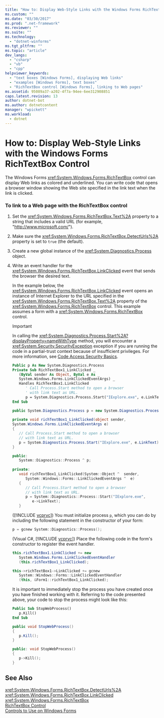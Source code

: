 ```yaml
---
title: "How to: Display Web-Style Links with the Windows Forms RichTextBox Control"
ms.custom: ""
ms.date: "03/30/2017"
ms.prod: ".net-framework"
ms.reviewer: ""
ms.suite: ""
ms.technology: 
  - "dotnet-winforms"
ms.tgt_pltfrm: ""
ms.topic: "article"
dev_langs: 
  - "csharp"
  - "vb"
  - "cpp"
helpviewer_keywords: 
  - "text boxes [Windows Forms], displaying Web links"
  - "examples [Windows Forms], text boxes"
  - "RichTextBox control [Windows Forms], linking to Web pages"
ms.assetid: 95089a37-a202-4f7a-94ee-6ee312908851
caps.latest.revision: 13
author: dotnet-bot
ms.author: dotnetcontent
manager: "wpickett"
ms.workload: 
  - dotnet
---
```

# How to: Display Web-Style Links with the Windows Forms RichTextBox Control
The Windows Forms <xref:System.Windows.Forms.RichTextBox> control can display Web links as colored and underlined. You can write code that opens a browser window showing the Web site specified in the link text when the link is clicked.  
  
### To link to a Web page with the RichTextBox control  
  
1. Set the <xref:System.Windows.Forms.RichTextBox.Text%2A> property to a string that includes a valid URL (for example, "<http://www.microsoft.com/>").  
  
2. Make sure the <xref:System.Windows.Forms.RichTextBox.DetectUrls%2A> property is set to `true` (the default).  
  
3. Create a new global instance of the <xref:System.Diagnostics.Process> object.  
  
4. Write an event handler for the <xref:System.Windows.Forms.RichTextBox.LinkClicked> event that sends the browser the desired text.  
  
    In the example below, the <xref:System.Windows.Forms.RichTextBox.LinkClicked> event opens an instance of Internet Explorer to the URL specified in the <xref:System.Windows.Forms.RichTextBox.Text%2A> property of the <xref:System.Windows.Forms.RichTextBox> control. This example assumes a form with a <xref:System.Windows.Forms.RichTextBox> control.  
  
   > [!IMPORTANT]
   >  In calling the <xref:System.Diagnostics.Process.Start%2A?displayProperty=nameWithType> method, you will encounter a <xref:System.Security.SecurityException> exception if you are running the code in a partial-trust context because of insufficient privileges. For more information, see [Code Access Security Basics](../../../../docs/framework/misc/code-access-security-basics.md).  
  
   ```vb  
   Public p As New System.Diagnostics.Process  
   Private Sub RichTextBox1_LinkClicked _  
      (ByVal sender As Object, ByVal e As _  
      System.Windows.Forms.LinkClickedEventArgs) _  
      Handles RichTextBox1.LinkClicked  
         ' Call Process.Start method to open a browser  
         ' with link text as URL.  
         p = System.Diagnostics.Process.Start("IExplore.exe", e.LinkText)  
   End Sub  
   ```  
  
   ```csharp  
   public System.Diagnostics.Process p = new System.Diagnostics.Process();  
  
   private void richTextBox1_LinkClicked(object sender,   
   System.Windows.Forms.LinkClickedEventArgs e)  
   {  
      // Call Process.Start method to open a browser  
      // with link text as URL.  
      p = System.Diagnostics.Process.Start("IExplore.exe", e.LinkText);  
   }  
   ```  
  
   ```cpp  
   public:  
      System::Diagnostics::Process ^ p;  
  
   private:  
      void richTextBox1_LinkClicked(System::Object ^  sender,  
         System::Windows::Forms::LinkClickedEventArgs ^  e)  
      {  
         // Call Process.Start method to open a browser  
         // with link text as URL.  
         p = System::Diagnostics::Process::Start("IExplore.exe",  
            e->LinkText);  
      }  
   ```  
  
    ([!INCLUDE [vcprvc](../../../../includes/vcprvc-md.md)]) You must initialize process `p`, which you can do by including the following statement in the constructor of your form:  
  
   ```cpp  
   p = gcnew System::Diagnostics::Process();  
   ```  
  
    (Visual C#, [!INCLUDE [vcprvc](../../../../includes/vcprvc-md.md)]) Place the following code in the form's constructor to register the event handler.  
  
   ```csharp  
   this.richTextBox1.LinkClicked += new   
      System.Windows.Forms.LinkClickedEventHandler  
      (this.richTextBox1_LinkClicked);  
   ```  
  
   ```cpp  
   this->richTextBox1->LinkClicked += gcnew  
      System::Windows::Forms::LinkClickedEventHandler  
      (this, &Form1::richTextBox1_LinkClicked);  
   ```  
  
    It is important to immediately stop the process you have created once you have finished working with it. Referring to the code presented above, your code to stop the process might look like this:  
  
   ```vb  
   Public Sub StopWebProcess()  
      p.Kill()  
   End Sub  
   ```  
  
   ```csharp  
   public void StopWebProcess()  
   {  
      p.Kill();  
   }  
   ```  
  
   ```cpp  
   public: void StopWebProcess()  
   {  
      p->Kill();  
   }  
   ```  
  
## See Also  
 <xref:System.Windows.Forms.RichTextBox.DetectUrls%2A>  
 <xref:System.Windows.Forms.RichTextBox.LinkClicked>  
 <xref:System.Windows.Forms.RichTextBox>  
 [RichTextBox Control](../../../../docs/framework/winforms/controls/richtextbox-control-windows-forms.md)  
 [Controls to Use on Windows Forms](../../../../docs/framework/winforms/controls/controls-to-use-on-windows-forms.md)

